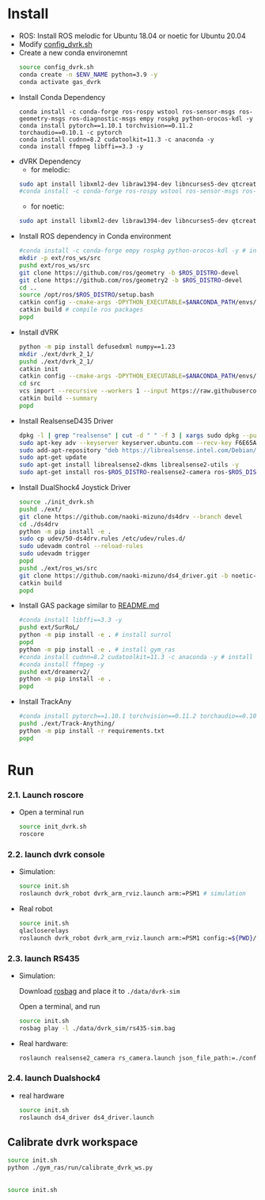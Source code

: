 # Install

- ROS: Install ROS melodic for Ubuntu 18.04 or noetic for Ubuntu 20.04
- Modify [config_dvrk.sh](../config_dvrk.sh)
- Create a new conda environemnt
  ```sh
  source config_dvrk.sh
  conda create -n $ENV_NAME python=3.9 -y
  conda activate gas_dvrk
  ```
- Install Conda Dependency
    ```
    conda install -c conda-forge ros-rospy wstool ros-sensor-msgs ros-geometry-msgs ros-diagnostic-msgs empy rospkg python-orocos-kdl -y 
    conda install pytorch==1.10.1 torchvision==0.11.2 torchaudio==0.10.1 -c pytorch
    conda install cudnn=8.2 cudatoolkit=11.3 -c anaconda -y 
    conda install ffmpeg libffi==3.3 -y
    ```
- dVRK Dependency
    - for melodic:
    ```sh
    sudo apt install libxml2-dev libraw1394-dev libncurses5-dev qtcreator swig sox espeak cmake-curses-gui cmake-qt-gui git subversion gfortran libcppunit-dev libqt5xmlpatterns5-dev  libbluetooth-dev python-wstool python-vcstool python-catkin-tools
    #conda install -c conda-forge ros-rospy wstool ros-sensor-msgs ros-geometry-msgs ros-diagnostic-msgs -y # additional install for melodic since it uses python2.7, need to reinstall all ros dependency
    ```
    - for noetic:
    ```sh
    sudo apt install libxml2-dev libraw1394-dev libncurses5-dev qtcreator swig sox espeak cmake-curses-gui cmake-qt-gui git subversion gfortran libcppunit-dev libqt5xmlpatterns5-dev libbluetooth-dev python3-pyudev python3-wstool python3-vcstool python3-catkin-tools python3-osrf-pycommon
    ```
- Install ROS dependency in Conda environment
    ```sh
    #conda install -c conda-forge empy rospkg python-orocos-kdl -y # install pre-compiled ros packages
    mkdir -p ext/ros_ws/src 
    pushd ext/ros_ws/src 
    git clone https://github.com/ros/geometry -b $ROS_DISTRO-devel 
    git clone https://github.com/ros/geometry2 -b $ROS_DISTRO-devel
    cd ..
    source /opt/ros/$ROS_DISTRO/setup.bash
    catkin config --cmake-args -DPYTHON_EXECUTABLE=$ANACONDA_PATH/envs/$ENV_NAME/bin/python3.9 -DPYTHON_INCLUDE_DIR=$ANACONDA_PATH/envs/$ENV_NAME/include/python3.9 -DPYTHON_LIBRARY=$ANACONDA_PATH/envs/$ENV_NAME/lib/libpython3.9.so
    catkin build # compile ros packages
    popd
    ```
- Install dVRK
    ```sh
    python -m pip install defusedxml numpy==1.23
    mkdir ./ext/dvrk_2_1/
    pushd ./ext/dvrk_2_1/
    catkin init
    catkin config --cmake-args -DPYTHON_EXECUTABLE=$ANACONDA_PATH/envs/$ENV_NAME/bin/python3.9 -DPYTHON_INCLUDE_DIR=$ANACONDA_PATH/envs/$ENV_NAME/include/python3.9 -DPYTHON_LIBRARY=$ANACONDA_PATH/envs/$ENV_NAME/lib/libpython3.9.so
    cd src
    vcs import --recursive --workers 1 --input https://raw.githubusercontent.com/jhu-saw/vcs/main/ros1-dvrk-2.1.0.vcsdevel
    catkin build --summary
    popd
    ```
- Install RealsenseD435 Driver
    ```sh
    dpkg -l | grep "realsense" | cut -d " " -f 3 | xargs sudo dpkg --purge # remove all realsense
    sudo apt-key adv --keyserver keyserver.ubuntu.com --recv-key F6E65AC044F831AC80A06380C8B3A55A6F3EFCDE || sudo apt-key adv --keyserver hkp://keyserver.ubuntu.com:80 --recv-key F6E65AC044F831AC80A06380C8B3A55A6F3EFCDE
    sudo add-apt-repository "deb https://librealsense.intel.com/Debian/apt-repo $(lsb_release -cs) main" -u
    sudo apt-get update
    sudo apt-get install librealsense2-dkms librealsense2-utils -y
    sudo apt-get install ros-$ROS_DISTRO-realsense2-camera ros-$ROS_DISTRO-realsense2-description -y
    ```
- Install DualShock4 Joystick Driver
    ```sh
    source ./init_dvrk.sh
    pushd ./ext/
    git clone https://github.com/naoki-mizuno/ds4drv --branch devel
    cd ./ds4drv
    python -m pip install -e .
    sudo cp udev/50-ds4drv.rules /etc/udev/rules.d/
    sudo udevadm control --reload-rules
    sudo udevadm trigger
    popd
    pushd ./ext/ros_ws/src
    git clone https://github.com/naoki-mizuno/ds4_driver.git -b noetic-devel # Do not need to modify for melodic user, use noetic branch to support python3
    catkin build
    popd
    ```
- Install GAS package similar to [README.md](../README.md)
    ```sh
    #conda install libffi==3.3 -y
    pushd ext/SurRoL/
    python -m pip install -e . # install surrol
    popd
    python -m pip install -e . # install gym_ras
    #conda install cudnn=8.2 cudatoolkit=11.3 -c anaconda -y # install cuda-toolkit for gpu support
    #conda install ffmpeg -y
    pushd ext/dreamerv2/
    python -m pip install -e .
    popd
    ```
- Install TrackAny
    ```sh
    #conda install pytorch==1.10.1 torchvision==0.11.2 torchaudio==0.10.1 -c pytorch
    pushd ./ext/Track-Anything/
    python -m pip install -r requirements.txt
    popd
    ```

# Run

### 2.1. Launch roscore

- Open a terminal run
    ```sh
    source init_dvrk.sh
    roscore
    ```
### 2.2. launch dvrk console

- Simulation:
    ```sh
    source init.sh 
    roslaunch dvrk_robot dvrk_arm_rviz.launch arm:=PSM1 # simulation
    ```

- Real robot
    ```sh
    source init.sh 
    qlacloserelays
    roslaunch dvrk_robot dvrk_arm_rviz.launch arm:=PSM1 config:=${PWD}/ext/dvrk_2_1/src/cisst-saw/sawIntuitiveResearchKit/share/cuhk-daVinci-2-0/console-PSM1.json # real robot
    ```
### 2.3. launch RS435

- Simulation:

    Download [rosbag](https://drive.google.com/file/d/1VO9obXyEhYG61J_bmfNGst_2_5vo2al7/view?usp=sharing) and place it to `./data/dvrk-sim` 

    Open a terminal, and run
    ```sh
    source init.sh
    rosbag play -l ./data/dvrk_sim/rs435-sim.bag
    ```
- Real hardware:
    ```sh
    roslaunch realsense2_camera rs_camera.launch json_file_path:=./config/rs_high_density.json align_depth:=true filters:=spatial,temporal,decimation,disparity
    ```

### 2.4. launch Dualshock4

- real hardware
    ```sh
    source init.sh
    roslaunch ds4_driver ds4_driver.launch
    ```

## Calibrate dvrk workspace

```sh
source init.sh
python ./gym_ras/run/calibrate_dvrk_ws.py
```

## 

```sh
source init.sh
```